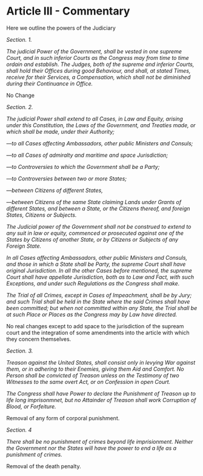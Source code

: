 # Article III - Commentary

Here we outline the powers of the Judiciary



_Section. 1._



_The judicial Power of the Government, shall be vested in one supreme Court, and in such inferior Courts as the Congress may from time to time ordain and establish. The Judges, both of the supreme and inferior Courts, shall hold their Offices during good Behaviour, and shall, at stated Times, receive for their Services, a Compensation, which shall not be diminished during their Continuance in Office._

No Change

_Section. 2._



_The judicial Power shall extend to all Cases, in Law and Equity, arising under this Constitution, the Laws of the Government, and Treaties made, or which shall be made, under their Authority;_

_—to all Cases affecting Ambassadors, other public Ministers and Consuls;_



_—to all Cases of admiralty and maritime and space Jurisdiction;_



_—to Controversies to which the Government shall be a Party;_



_—to Controversies between two or more States;_



_—between Citizens of different States,_



_—between Citizens of the same State claiming Lands under Grants of different States, and between a State, or the Citizens thereof, and foreign States, Citizens or Subjects._



_The Judicial power of the Government shall not be construed to extend to any suit in law or equity, commenced or prosecuted against one of the States by Citizens of another State, or by Citizens or Subjects of any Foreign State._



_In all Cases affecting Ambassadors, other public Ministers and Consuls, and those in which a State shall be Party, the supreme Court shall have original Jurisdiction. In all the other Cases before mentioned, the supreme Court shall have appellate Jurisdiction, both as to Law and Fact, with such Exceptions, and under such Regulations as the Congress shall make._



_The Trial of all Crimes, except in Cases of Impeachment, shall be by Jury; and such Trial shall be held in the State where the said Crimes shall have been committed; but when not committed within any State, the Trial shall be at such Place or Places as the Congress may by Law have directed._

No real changes except to add space to the jurisdiction of the supream court and the integration of some amendments into the article with which they concern themselves.



_Section. 3._



_Treason against the United States, shall consist only in levying War against them, or in adhering to their Enemies, giving them Aid and Comfort. No Person shall be convicted of Treason unless on the Testimony of two Witnesses to the same overt Act, or on Confession in open Court._



_The Congress shall have Power to declare the Punishment of Treason up to life long imprisonmnet, but no Attainder of Treason shall work Corruption of Blood, or Forfeiture._


Removal of any form of corporal punishment.

_Section. 4_



_There shall be no punishment of crimes beyond life imprisionment. Neither the Government nor the States will have the power to end a life as a punishment of crimes._

Removal of the death penalty.


